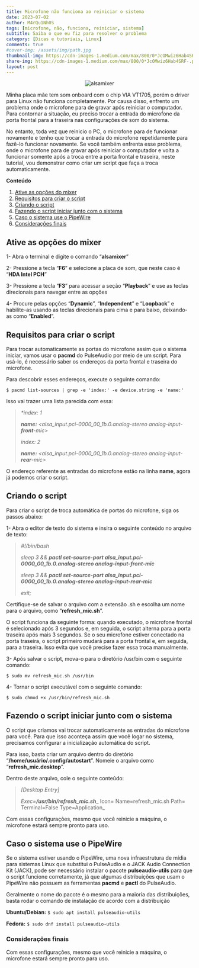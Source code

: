 ```yaml
---
title: Microfone não funciona ao reiniciar o sistema
date: 2023-07-02
author: M4rQu1Nh0S
tags: [microfone, não, funciona, reiniciar, sistema]
subtitle: Saiba o que eu fiz para resolver o problema
category: [Dicas e tutoriais, Linux]
comments: true
#cover-img: /assets/img/path.jpg
thumbnail-img: https://cdn-images-1.medium.com/max/800/0*JcOMwiz6Hab4SRF-.png
share-img: https://cdn-images-1.medium.com/max/800/0*JcOMwiz6Hab4SRF-.png
layout: post
---
```


<p align='center'><img alt='alsamixer' src="https://cdn-images-1.medium.com/max/800/0*JcOMwiz6Hab4SRF-.png"/></p>
Minha placa mãe tem som onboard com o chip VIA VT1705, porém o driver para Linux não funciona completamente. Por causa disso, enfrento um problema onde o microfone para de gravar após reiniciar o computador. Para contornar a situação, eu preciso trocar a entrada do microfone da porta frontal para a traseira nas configurações de som do sistema.

No entanto, toda vez que reinicio o PC, o microfone para de funcionar novamente e tenho que trocar a entrada do microfone repetidamente para fazê-lo funcionar novamente. Se você também enfrenta esse problema, onde o microfone para de gravar após reiniciar o computador e volta a funcionar somente após a troca entre a porta frontal e traseira, neste tutorial, vou demonstrar como criar um script que faça a troca automaticamente.

**Conteúdo**

1. [Ative as opções do mixer](#ative-as-opções-do-mixer)
2. [Requisitos para criar o script](#requisitos-para-criar-o-script)
3. [Criando o script](#criando-o-script)
4. [Fazendo o script iniciar junto com o sistema](#fazendo-o-script-iniciar-junto-com-o-sistema)
5. [Caso o sistema use o PipeWire](#caso-o-sistema-use-o-pipewire)
6. [Considerações finais](#considerações-finais)

## Ative as opções do mixer
1- Abra o terminal e digite o comando “**alsamixer**”

2- Pressione a tecla “**F6**” e selecione a placa de som, que neste caso é “**HDA Intel PCH**”

3- Pressione a tecla “**F3**” para acessar a seção “**Playback**” e use as teclas direcionais para navegar entre as opções

4- Procure pelas opções “**Dynamic**”, “**Independent**” e “**Loopback**” e habilite-as usando as teclas direcionais para cima e para baixo, deixando-as como “**Enabled**”.

## Requisitos para criar o script
Para trocar automaticamente as portas do microfone assim que o sistema iniciar, vamos usar o **pacmd** do PulseAudio por meio de um script. Para usá-lo, é necessário saber os endereços da porta frontal e traseira do microfone.

Para descobrir esses endereços, execute o seguinte comando:

    $ pacmd list-sources | grep -e 'index:' -e device.string -e 'name:'

Isso vai trazer uma lista parecida com essa:

> _*index: 1_
>
> **_name:_** _<alsa_input.pci-0000_00_1b.0.analog-stereo analog-input-_**_front_**_-mic>_
>
> _index: 2_
>
> **_name:_** _<alsa_input.pci-0000_00_1b.0.analog-stereo analog-input-_**_rear_**_-mic>_

O endereço referente as entradas do microfone estão na linha **name**, agora já podemos criar o script.

## Criando o script
Para criar o script de troca automática de portas do microfone, siga os passos abaixo:

1- Abra o editor de texto do sistema e insira o seguinte conteúdo no arquivo de texto:

> _#!/bin/bash_
>
> _sleep 3 &&_ **_pactl set-source-port alsa_input.pci-0000_00_1b.0.analog-stereo analog-input-front-mic_**
>
> _sleep 3 &&_ **_pactl set-source-port alsa_input.pci-0000_00_1b.0.analog-stereo analog-input-rear-mic_**
>
> _exit;_

Certifique-se de salvar o arquivo com a extensão .sh e escolha um nome para o arquivo, como “**refresh_mic.sh**”.

O script funciona da seguinte forma: quando executado, o microfone frontal é selecionado após 3 segundos e, em seguida, o script alterna para a porta traseira após mais 3 segundos. Se o seu microfone estiver conectado na porta traseira, o script primeiro mudará para a porta frontal e, em seguida, para a traseira. Isso evita que você precise fazer essa troca manualmente.

3- Após salvar o script, mova-o para o diretório /usr/bin com o seguinte comando:

    $ sudo mv refresh_mic.sh /usr/bin

4- Tornar o script executável com o seguinte comando:

    $ sudo chmod +x /usr/bin/refresh_mic.sh

## Fazendo o script iniciar junto com o sistema
O script que criamos vai trocar automaticamente as entradas do microfone para você. Para que isso aconteça assim que você logar no sistema, precisamos configurar a inicialização automática do script.

Para isso, basta criar um arquivo dentro do diretório “**/home/usuário/.config/autostart**”. Nomeie o arquivo como “**refresh_mic.desktop**”.

Dentro deste arquivo, cole o seguinte conteúdo:

> _[Desktop Entry]_
>
> _Exec=_**_/usr/bin/refresh_mic.sh_**_
> Icon=
> Name=refresh_mic.sh
> Path=
> Terminal=False
> Type=Application_

Com essas configurações, mesmo que você reinicie a máquina, o microfone estará sempre pronto para uso.

## Caso o sistema use o PipeWire
Se o sistema estiver usando o PipeWire, uma nova infraestrutura de mídia para sistemas Linux que substitui o PulseAudio e o JACK Audio Connection Kit (JACK), pode ser necessário instalar o pacote **pulseaudio-utils** para que o script funcione corretamente, já que algumas distribuições que usam o PipeWire não possuem as ferramentas **pacmd** e **pactl** do PulseAudio.

Geralmente o nome do pacote é o mesmo para a maioria das distribuições, basta rodar o comando de instalação de acordo com a distribuição

**Ubuntu/Debian:** `$ sudo apt install pulseaudio-utils`

**Fedora:** `$ sudo dnf install pulseaudio-utils`

### Considerações finais
Com essas configurações, mesmo que você reinicie a máquina, o microfone estará sempre pronto para uso.
